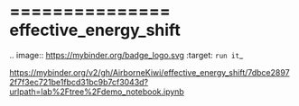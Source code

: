 ===============
effective_energy_shift
===============

.. image:: https://mybinder.org/badge_logo.svg
 :target: `run it`_

https://mybinder.org/v2/gh/AirborneKiwi/effective_energy_shift/7dbce28972f7f3ec721be1fbcd31bc9b7cf3043d?urlpath=lab%2Ftree%2Fdemo_notebook.ipynb
